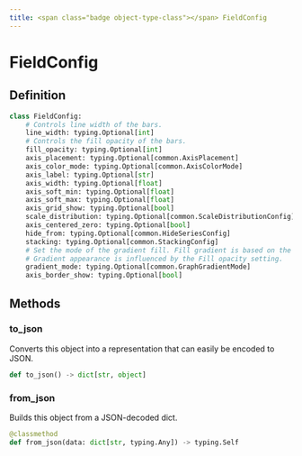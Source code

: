 ```yaml
---
title: <span class="badge object-type-class"></span> FieldConfig
---
```

# <span class="badge object-type-class"></span> FieldConfig

## Definition

```python
class FieldConfig:
    # Controls line width of the bars.
    line_width: typing.Optional[int]
    # Controls the fill opacity of the bars.
    fill_opacity: typing.Optional[int]
    axis_placement: typing.Optional[common.AxisPlacement]
    axis_color_mode: typing.Optional[common.AxisColorMode]
    axis_label: typing.Optional[str]
    axis_width: typing.Optional[float]
    axis_soft_min: typing.Optional[float]
    axis_soft_max: typing.Optional[float]
    axis_grid_show: typing.Optional[bool]
    scale_distribution: typing.Optional[common.ScaleDistributionConfig]
    axis_centered_zero: typing.Optional[bool]
    hide_from: typing.Optional[common.HideSeriesConfig]
    stacking: typing.Optional[common.StackingConfig]
    # Set the mode of the gradient fill. Fill gradient is based on the line color. To change the color, use the standard color scheme field option.
    # Gradient appearance is influenced by the Fill opacity setting.
    gradient_mode: typing.Optional[common.GraphGradientMode]
    axis_border_show: typing.Optional[bool]
```
## Methods

### <span class="badge object-method"></span> to_json

Converts this object into a representation that can easily be encoded to JSON.

```python
def to_json() -> dict[str, object]
```

### <span class="badge object-method"></span> from_json

Builds this object from a JSON-decoded dict.

```python
@classmethod
def from_json(data: dict[str, typing.Any]) -> typing.Self
```

